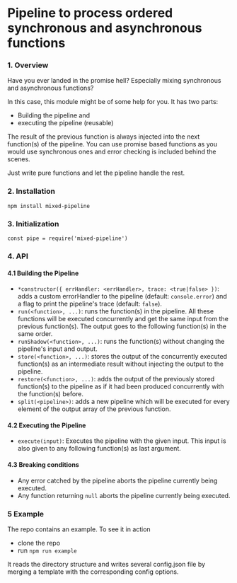 # Pipeline to process ordered synchronous and asynchronous functions

### 1. Overview

Have you ever landed in the promise hell? Especially mixing synchronous and asynchronous functions?

In this case, this module might be of some help for you.
It has two parts:
- Building the pipeline and
- executing the pipeline (reusable)

The result of the previous function is always injected into the next function(s) of the pipeline.
You can use promise based functions as you would use synchronous ones and error checking is included behind the scenes.

Just write pure functions and let the pipeline handle the rest.

### 2. Installation

`npm install mixed-pipeline`

### 3. Initialization

`const pipe = require('mixed-pipeline')`

### 4. API
#### 4.1 Building the Pipeline
- `*constructor({ errHandler: <errHandler>, trace: <true|false> })`: adds a custom errorHandler to the pipeline (default: `console.error`) and a flag to print the pipeline's trace (default: `false`).
- `run(<function>, ...)`: runs the function(s) in the pipeline. All these functions will be executed concurrently and get the same input from the previous function(s). The output goes to the following function(s) in the same order.
- `runShadow(<function>, ...)`: runs the function(s) without changing the pipeline's input and output.
- `store(<function>, ...)`: stores the output of the concurrently executed function(s) as an intermediate result without injecting the output to the pipeline.
- `restore(<function>, ...)`: adds the output of the previously stored function(s) to the pipeline as if it had been produced concurrently with the function(s) before.
- `split(<pipeline>)`: adds a new pipeline which will be executed for every element of the output array of the previous function.

#### 4.2 Executing the Pipeline
- `execute(input)`: Executes the pipeline with the given input. This input is also given to any following function(s) as last argument.

#### 4.3 Breaking conditions
- Any error catched by the pipeline aborts the pipeline currently being executed.
- Any function returning `null` aborts the pipeline currently being executed.

### 5 Example

The repo contains an example. To see it in action
- clone the repo
- run `npm run example`

It reads the directory structure and writes several config.json file by merging a template with the corresponding config options.
